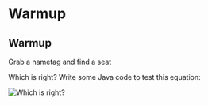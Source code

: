 
# Warmup

## Warmup
Grab a nametag and find a seat

Which is right? Write some Java code to test this equation:

![Which is right?](../../images/pemdas_calculator.png)


